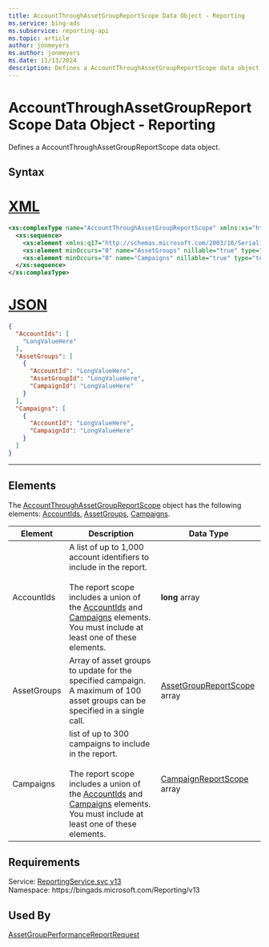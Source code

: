 ```yaml
---
title: AccountThroughAssetGroupReportScope Data Object - Reporting
ms.service: bing-ads
ms.subservice: reporting-api
ms.topic: article
author: jonmeyers
ms.author: jonmeyers
ms.date: 11/13/2024
description: Defines a AccountThroughAssetGroupReportScope data object.
---
```

# AccountThroughAssetGroupReportScope Data Object - Reporting
Defines a AccountThroughAssetGroupReportScope data object.

## Syntax

# [XML](#tab/xml)

```xml
<xs:complexType name="AccountThroughAssetGroupReportScope" xmlns:xs="http://www.w3.org/2001/XMLSchema">
  <xs:sequence>
    <xs:element xmlns:q17="http://schemas.microsoft.com/2003/10/Serialization/Arrays" minOccurs="0" name="AccountIds" nillable="true" type="q17:ArrayOflong" />
    <xs:element minOccurs="0" name="AssetGroups" nillable="true" type="tns:ArrayOfAssetGroupReportScope" />
    <xs:element minOccurs="0" name="Campaigns" nillable="true" type="tns:ArrayOfCampaignReportScope" />
  </xs:sequence>
</xs:complexType>
```

# [JSON](#tab/json)

```json
{
  "AccountIds": [
    "LongValueHere"
  ],
  "AssetGroups": [
    {
      "AccountId": "LongValueHere",
      "AssetGroupId": "LongValueHere",
      "CampaignId": "LongValueHere"
    }
  ],
  "Campaigns": [
    {
      "AccountId": "LongValueHere",
      "CampaignId": "LongValueHere"
    }
  ]
}
```

-----

## <a name="elements"></a>Elements

The [AccountThroughAssetGroupReportScope](accountthroughassetgroupreportscope.md) object has the following elements: [AccountIds](#accountids), [AssetGroups](#assetgroups), [Campaigns](#campaigns).

|Element|Description|Data Type|
|-----------|---------------|-------------|
|<a name="accountids"></a>AccountIds|A list of up to 1,000 account identifiers to include in the report.<br/><br/>The report scope includes a union of the [AccountIds](#accountids) and [Campaigns](#campaigns) elements. You must include at least one of these elements.|**long** array|
|<a name="assetgroups"></a>AssetGroups|Array of asset groups to update for the specified campaign. A maximum of 100 asset groups can be specified in a single call.|[AssetGroupReportScope](assetgroupreportscope.md) array|
|<a name="campaigns"></a>Campaigns| list of up to 300 campaigns to include in the report.<br/><br/>The report scope includes a union of the [AccountIds](#accountids) and [Campaigns](#campaigns) elements. You must include at least one of these elements.|[CampaignReportScope](campaignreportscope.md) array|

## Requirements
Service: [ReportingService.svc v13](https://reporting.api.bingads.microsoft.com/Api/Advertiser/Reporting/v13/ReportingService.svc)  
Namespace: https\://bingads.microsoft.com/Reporting/v13  

## Used By
[AssetGroupPerformanceReportRequest](assetgroupperformancereportrequest.md)  
